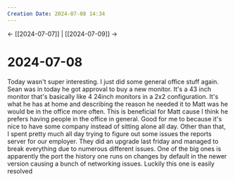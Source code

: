 ```yaml
---
Creation Date: 2024-07-08 14:34
---
```


<- [[2024-07-07]] | [[2024-07-09]]  ->

# 2024-07-08
Today wasn't super interesting. I just did some general office stuff again. Sean was in today he got approval to buy a new monitor. It's a 43 inch monitor that's basically like 4 24inch monitors in a 2x2 configuration. It's what he has at home and describing the reason he needed it to Matt was he would be in the office more often. This is beneficial for Matt cause I think he prefers having people in the office in general. Good for me to because it's nice to have some company instead of sitting alone all day.  Other than that, I spent pretty much all day trying to figure out some issues the reports server for our employer. They did an upgrade last friday and managed to break everything due to numerous different issues. One of the big ones is apparently the port the history one runs on changes by default in the newer version causing a bunch of networking issues. Luckily this one is easily resolved